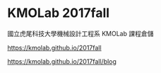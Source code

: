 # KMOLab 2017fall
國立虎尾科技大學機械設計工程系 KMOLab 課程倉儲

https://kmolab.github.io/2017fall

https://kmolab.github.io/2017fall/blog
